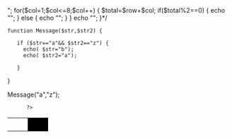 <html> 
     <head> 
  </head>
  <body>
  <table width="800px" height="600px" cellspacing="0px" cellpadding="0px">
      <?php
      /*
      for($row=1;$row<=10;$row++)
	  {
         echo "<tr>";
          for($col=1;$col<=8;$col++)
		  {
          $total=$row+$col;
          if($total%2==0)
		  {
          echo "<td height=30px width=30px bgcolor=#FFFFFF></td>";
          }
		  else
		  {
          echo "<td height=30px width=30px bgcolor=#000000></td>";
          }
          }
       echo "</tr>";
    }*/

    function Message($str,$str2) {
      
       if ($str=="a"&& $str2=="z") {
         echo( $str="b");
         echo( $str2="a");
          
       }
      
       
   }

   Message("a","z");

          ?>

  </table>
  </body>
  </html>
